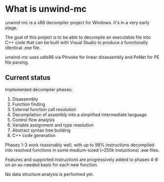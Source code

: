 # What is unwind-mc

unwind-mc is a x86 decompiler project for Windows. It's in a very early stage.

The goal of this project is to be able to decompile an executable file into C++ code that can be built with Visual Studio to produce a functionally identical .exe file.

unwind-mc uses udis86 via PInvoke for linear disassembly and PeNet for PE file parsing.

## Current status

Implemented decompiler phases:
 1. Disassembly
 2. Function finding
 3. External function call resolution
 4. Decompilation of assembly into a simplified intermediate language
 5. Control flow analysis
 6. Variable assignment and type resolution
 7. Abstract syntax tree building
 8. C++ code generation

Phases 1-3 work reasonably well, with up to 98% instructions decompiled into resolved functions in some medium-sized (~250k instuctions) .exe files.

Features and supported instructions are progressively added to phases 4-8 on an as-needed basis for each new function.

No data structure analysis is performed yet.
